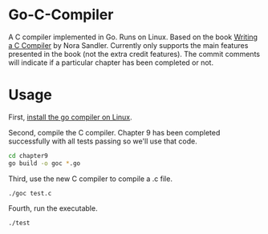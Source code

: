 # Go-C-Compiler
A C compiler implemented in Go. Runs on Linux. Based on the book [Writing a C Compiler](https://nostarch.com/writing-c-compiler) by Nora Sandler. Currently only supports the main features presented in the book (not the extra credit features). The commit comments will indicate if a particular chapter has been completed or not.

# Usage
First, [install the go compiler on Linux](https://go.dev/doc/install).

Second, compile the C compiler. Chapter 9 has been completed successfully with all tests passing so we'll use that code.
```bash
cd chapter9
go build -o goc *.go
```
Third, use the new C compiler to compile a .c file.
```
./goc test.c
```
Fourth, run the executable.
```bash
./test
```
